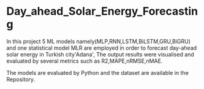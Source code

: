 # Day_ahead_Solar_Energy_Forecasting

In this project 5 ML models namely(MLP,RNN,LSTM,BiLSTM,GRU,BiGRU) and one statistical model MLR are employed in order to forecast day-ahead solar energy in Turkish city'Adana', The output results were visualised and evaluated by several metrics such as R2,MAPE,nRMSE,nMAE.

The models are evaluated by Python and the dataset are available in the Repository.
